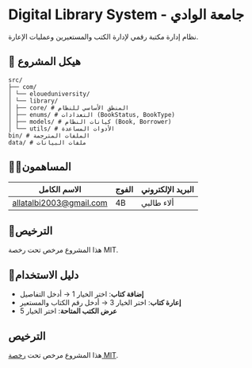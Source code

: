 # Digital Library System - جامعة الوادي

نظام إدارة مكتبة رقمي لإدارة الكتب والمستعيرين وعمليات الإعارة.

## 📂 هيكل المشروع

```
src/
├── com/
│ └── eloueduniversity/
│ └── library/
│ ├── core/ # المنطق الأساسي للنظام
│ ├── enums/ # التعدادات (BookStatus, BookType)
│ ├── models/ # كيانات النظام (Book, Borrower)
│ └── utils/ # الأدوات المساعدة
bin/ # الملفات المترجمة
data/ # ملفات البيانات
```

## 👩‍💻المساهمون

 |الاسم الكامل	|الفوج|      البريد الإلكتروني|
 |-----------------------|------|-------------|
 |allatalbi2003@gmail.com|  4B  |ألاء  طالبي  |
 

## 📜الترخيص
هذا المشروع مرخص تحت رخصة MIT.

## 📖دليل الاستخدام
- **إضافة كتاب**: اختر الخيار 1 → أدخل التفاصيل
- **إعارة كتاب**: اختر الخيار 3 → أدخل رقم الكتاب والمستعير
- **عرض الكتب المتاحة**: اختر الخيار 5


## الترخيص
هذا المشروع مرخص تحت [رخصة MIT](LICENSE).